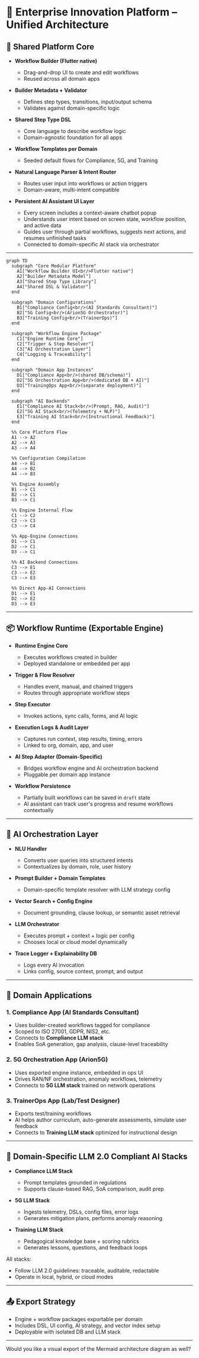# 🧠 Enterprise Innovation Platform – Unified Architecture

## 🔧 Shared Platform Core

* **Workflow Builder (Flutter native)**

  * Drag-and-drop UI to create and edit workflows
  * Reused across all domain apps

* **Builder Metadata + Validator**

  * Defines step types, transitions, input/output schema
  * Validates against domain-specific logic

* **Shared Step Type DSL**

  * Core language to describe workflow logic
  * Domain-agnostic foundation for all apps

* **Workflow Templates per Domain**

  * Seeded default flows for Compliance, 5G, and Training

* **Natural Language Parser & Intent Router**

  * Routes user input into workflows or action triggers
  * Domain-aware, multi-intent compatible

* **Persistent AI Assistant UI Layer**

  * Every screen includes a context-aware chatbot popup
  * Understands user intent based on screen state, workflow position, and active data
  * Guides user through partial workflows, suggests next actions, and resumes unfinished tasks
  * Connected to domain-specific AI stack via orchestrator

---
```mermaid
graph TD
  subgraph "Core Modular Platform"
    A1["Workflow Builder UI<br/>Flutter native"]
    A2["Builder Metadata Model"]
    A3["Shared Step Type Library"]
    A4["Shared DSL & Validator"]
  end
  
  subgraph "Domain Configurations"
    B1["Compliance Config<br/>(AI Standards Consultant)"]
    B2["5G Config<br/>(Arion5G Orchestrator)"]
    B3["Training Config<br/>(TrainerOps)"]
  end
  
  subgraph "Workflow Engine Package"
    C1["Engine Runtime Core"]
    C2["Trigger & Step Resolver"]
    C3["AI Orchestration Layer"]
    C4["Logging & Traceability"]
  end
  
  subgraph "Domain App Instances"
    D1["Compliance App<br/>(shared DB/schema)"]
    D2["5G Orchestration App<br/>(dedicated DB + AI)"]
    D3["TrainingOps App<br/>(separate deployment)"]
  end
  
  subgraph "AI Backends"
    E1["Compliance AI Stack<br/>(Prompt, RAG, Audit)"]
    E2["5G AI Stack<br/>(Telemetry + NLP)"]
    E3["Training AI Stack<br/>(Instructional Feedback)"]
  end
  
  %% Core Platform Flow
  A1 --> A2
  A2 --> A3
  A3 --> A4
  
  %% Configuration Compilation
  A4 --> B1
  A4 --> B2
  A4 --> B3
  
  %% Engine Assembly
  B1 --> C1
  B2 --> C1
  B3 --> C1
  
  %% Engine Internal Flow
  C1 --> C2
  C2 --> C3
  C3 --> C4
  
  %% App-Engine Connections
  D1 --> C1
  D2 --> C1
  D3 --> C1
  
  %% AI Backend Connections
  C3 --> E1
  C3 --> E2
  C3 --> E3
  
  %% Direct App-AI Connections
  D1 --> E1
  D2 --> E2
  D3 --> E3
  ```

---

## 📦 Workflow Runtime (Exportable Engine)

* **Runtime Engine Core**

  * Executes workflows created in builder
  * Deployed standalone or embedded per app

* **Trigger & Flow Resolver**

  * Handles event, manual, and chained triggers
  * Routes through appropriate workflow steps

* **Step Executor**

  * Invokes actions, sync calls, forms, and AI logic

* **Execution Logs & Audit Layer**

  * Captures run context, step results, timing, errors
  * Linked to org, domain, app, and user

* **AI Step Adapter (Domain-Specific)**

  * Bridges workflow engine and AI orchestration backend
  * Pluggable per domain app instance

* **Workflow Persistence**

  * Partially built workflows can be saved in `draft` state
  * AI assistant can track user's progress and resume workflows contextually

---

## 🧠 AI Orchestration Layer

* **NLU Handler**

  * Converts user queries into structured intents
  * Contextualizes by domain, role, user history

* **Prompt Builder + Domain Templates**

  * Domain-specific template resolver with LLM strategy config

* **Vector Search + Config Engine**

  * Document grounding, clause lookup, or semantic asset retrieval

* **LLM Orchestrator**

  * Executes prompt + context + logic per config
  * Chooses local or cloud model dynamically

* **Trace Logger + Explainability DB**

  * Logs every AI invocation
  * Links config, source context, prompt, and output

---

## 🚀 Domain Applications

### 1. **Compliance App (AI Standards Consultant)**

* Uses builder-created workflows tagged for compliance
* Scoped to ISO 27001, GDPR, NIS2, etc.
* Connects to **Compliance LLM stack**
* Enables SoA generation, gap analysis, clause-level traceability

### 2. **5G Orchestration App (Arion5G)**

* Uses exported engine instance, embedded in ops UI
* Drives RAN/NF orchestration, anomaly workflows, telemetry
* Connects to **5G LLM stack** trained on network operations

### 3. **TrainerOps App (Lab/Test Designer)**

* Exports test/training workflows
* AI helps author curriculum, auto-generate assessments, simulate user feedback
* Connects to **Training LLM stack** optimized for instructional design

---

## 🧩 Domain-Specific LLM 2.0 Compliant AI Stacks

* **Compliance LLM Stack**

  * Prompt templates grounded in regulations
  * Supports clause-based RAG, SoA comparison, audit prep

* **5G LLM Stack**

  * Ingests telemetry, DSLs, config files, error logs
  * Generates mitigation plans, performs anomaly reasoning

* **Training LLM Stack**

  * Pedagogical knowledge base + scoring rubrics
  * Generates lessons, questions, and feedback loops

All stacks:

* Follow LLM 2.0 guidelines: traceable, auditable, redactable
* Operate in local, hybrid, or cloud modes

---

## 📤 Export Strategy

* Engine + workflow packages exportable per domain
* Includes DSL, UI config, AI strategy, and vector index setup
* Deployable with isolated DB and LLM stack

---

Would you like a visual export of the Mermaid architecture diagram as well?

